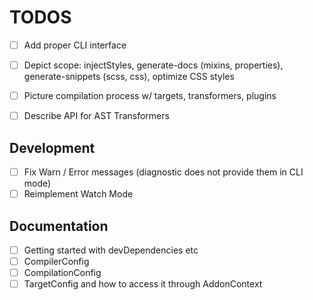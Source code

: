 <!--
 @license

 Copyright (c) 2017-2022 Quatico Solutions AG
 Förrlibuckstrasse 220, 8005 Zurich, Switzerland

 All Rights Reserved.

 This software is the confidential and proprietary information of
 Quatico Solutions AG, ("Confidential Information"). You shall not
 disclose such Confidential Information and shall use it only in
 accordance with the terms of the license agreement you entered into
 with Quatico.
-->

# TODOS

-   [ ] Add proper CLI interface
-   [ ] Depict scope: injectStyles, generate-docs (mixins, properties), generate-snippets (scss, css), optimize CSS styles
-   [ ] Picture compilation process w/ targets, transformers, plugins
-   [ ] Describe API for AST Transformers
 

## Development

-   [ ] Fix Warn / Error messages (diagnostic does not provide them in CLI mode)
-   [ ] Reimplement Watch Mode

## Documentation

-   [ ] Getting started with devDependencies etc
-   [ ] CompilerConfig
-   [ ] CompilationConfig
-   [ ] TargetConfig and how to access it through AddonContext